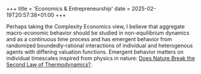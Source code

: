 +++
title = 'Economics & Entrepreneurship'
date = 2025-02-19T20:57:38+01:00
+++

Perhaps taking the Complexity Economics view, I believe that aggregate macro-economic behavior should be studied in non-equilibrium dynamics and as a continuous time process and has emergent behavior from randomized boundedly-rational interactions of individual and heterogenous agents with differing valuation functions. Emergent behavior matters on individual timescales inspired from physics in nature: [Does Nature Break the Second Law of Thermodynamics?](https://www.scientificamerican.com/article/how-nature-breaks-the-second-law/).

